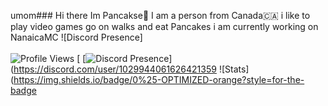 umom### Hi there Im Pancakse👋
I am a person from Canada🇨🇦
i like to play video games go on walks and eat Pancakes
i am currently working on NanaicaMC
![Discord Presence]
<br></br>
![Profile Views](https://komarev.com/ghpvc/?username=1029944061626421359&color=blue&style=for-the-badge)
[
[![Discord Presence](https://lanyard.cnrad.dev/api/1029944061626421359?showDisplayName=true)](https://discord.com/user/1029944061626421359
![Stats](https://img.shields.io/badge/0%25-OPTIMIZED-orange?style=for-the-badge
